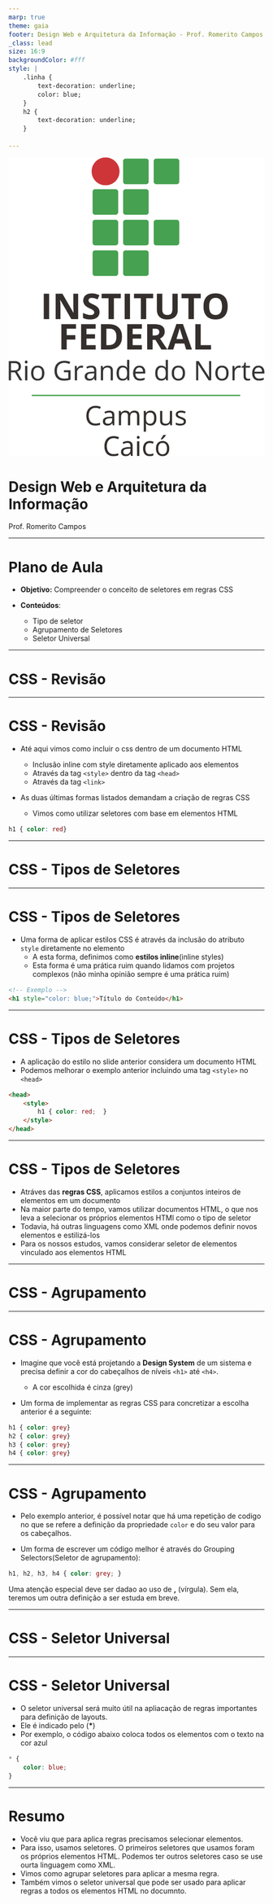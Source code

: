 ```yaml
---
marp: true
theme: gaia
footer: Design Web e Arquitetura da Informação - Prof. Romerito Campos
_class: lead
size: 16:9
backgroundColor: #fff
style: |
    .linha {
        text-decoration: underline;
        color: blue;
    } 
    h2 {
        text-decoration: underline;
    }    
    
---
```


![w:120 h:120](../../assets/ifrn-vertical.png)
# Design Web e Arquitetura da Informação
Prof. Romerito Campos

---
<!-- 
centrarlizar slide
<style scoped>
    section {
        display: flex;
        flex-direction: column;
        justify-content: center;
        text-align: center;
    }
</style> 

<style scoped>   
    h2 {
        text-align: center;
        font-size: 15px;
        margin-top: 450px;
    }
</style>

pre {
        float: left;
        width: 45%;
        margin-right: 5px;
        margin-top: 0px
    }
-->


# Plano de Aula

- **Objetivo:** Compreender o conceito de seletores em regras CSS

- **Conteúdos**:
  - Tipo de seletor
  - Agrupamento de Seletores
  - Seletor Universal

---

<style scoped>
    section {
        display: flex;
        flex-direction: column;
        justify-content: center;
        text-align: center;
    }
</style> 

# CSS - Revisão

---

# CSS - Revisão

- Até aqui vimos como incluir o css dentro de um documento HTML
  - Inclusão inline com style diretamente aplicado aos elementos
  - Através da tag `<style>` dentro da tag `<head>`
  - Através da tag `<link>`

- As duas últimas formas listados demandam a criação de regras CSS
  - Vimos como utilizar seletores com base em elementos HTML

```css
h1 { color: red}
```
---

<style scoped>
    section {
        display: flex;
        flex-direction: column;
        justify-content: center;
        text-align: center;
    }
</style> 

# CSS - Tipos de Seletores



---

# CSS - Tipos de Seletores

- Uma forma de aplicar estilos CSS é através da inclusão do atributo `style` diretamente no elemento
  - A esta forma, definimos como **estilos inline**(inline styles)
  - Esta forma é uma prática ruim quando lidamos com projetos complexos (não minha opinião sempre é uma prática ruim)

```html
<!-- Exemplo -->
<h1 style="color: blue;">Título do Conteúdo</h1>
```

---

# CSS - Tipos de Seletores

- A aplicação do estilo no slide anterior considera um documento HTML
- Podemos melhorar o exemplo anterior incluindo uma tag `<style>` no `<head>`
```html
<head>
    <style>
        h1 { color: red;  }
    </style>
</head>
```

---

# CSS - Tipos de Seletores

- Atráves das **regras CSS**, aplicamos estilos a conjuntos inteiros de elementos em um documento
- Na maior parte do tempo, vamos utilizar documentos HTML, o que nos leva a selecionar os próprios elementos HTMl como o tipo de seletor
- Todavia, há outras linguagens como XML onde podemos definir novos elementos e estilizá-los
- Para os nossos estudos, vamos considerar seletor de elementos vinculado aos elementos HTML

---

<style scoped>
    section {
        display: flex;
        flex-direction: column;
        justify-content: center;
        text-align: center;
    }
</style> 

# CSS - Agrupamento

---

# CSS - Agrupamento

- Imagine que você está projetando a **Design System** de um sistema e precisa definir a cor do cabeçalhos de níveis `<h1>` até `<h4>`.
  - A cor escolhida é cinza (grey)

- Um forma de implementar as regras CSS para concretizar a escolha anterior é a seguinte:

```css
h1 { color: grey}
h2 { color: grey}
h3 { color: grey}
h4 { color: grey}
```

---

# CSS - Agrupamento

- Pelo exemplo anterior, é possível notar que há uma repetição de codigo no que se refere a definição da propriedade `color` e do seu valor para os cabeçalhos.

- Um forma de escrever um código melhor é através do Grouping Selectors(Seletor de agrupamento):

```css
h1, h2, h3, h4 { color: grey; } 
```

Uma atenção especial deve ser dadao ao uso de **,** (vírgula). Sem ela, teremos um outra definição a ser estuda em breve.

---

<style scoped>
    section {
        display: flex;
        flex-direction: column;
        justify-content: center;
        text-align: center;
    }
</style> 

# CSS - Seletor Universal

---

# CSS - Seletor Universal

- O seletor universal será muito útil na apliacação de regras importantes para definição de layouts.
- Ele é indicado pelo (**\***)
- Por exemplo, o código abaixo coloca todos os elementos com o texto na cor azul

```css
* {
    color: blue;
}
```
---

# Resumo

- Você viu que para aplica regras precisamos selecionar elementos.
- Para isso, usamos seletores. O primeiros seletores que usamos foram os próprios elementos HTML. Podemos ter outros seletores caso se use ourta linguagem como XML.
- Vimos como agrupar seletores para aplicar a mesma regra.
- Também vimos o seletor universal que pode ser usado para aplicar regras a todos os elementos HTML no documnto.
